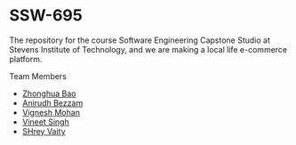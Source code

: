# SSW-695
The repository for the course Software Engineering Capstone Studio at Stevens Institute of Technology,
and we are making a local life e-commerce platform.

Team Members
* [Zhonghua Bao](zbao4@stevens.edu)
* [Anirudh Bezzam](abezzam@stevens.edu)
* [Vignesh Mohan](vmohan@stevens.edu)
* [Vineet Singh](vsingh17@stevens.edu)
* [SHrey Vaity](svaity@stevens.edu)
